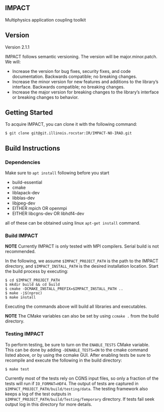 IMPACT
-----

Multiphysics application coupling toolkit

## Version ##
Version 2.1.1

IMPACT follows semantic versioning. The version will be major.minor.patch.
We will:
* Increase the version for bug fixes, security fixes, and code
documentation. Backwards compatible; no breaking changes.
* Increase the minor version for new features and additions to the library’s
interface. Backwards compatible; no breaking changes.
* Increase the major version for breaking changes to the library’s interface or
breaking changes to behavior.

## Getting Started ##
To acquire IMPACT, you can clone it with the following command:
```
$ git clone git@git.illinois.rocstar:IR/IMPACT-NO-IRAD.git
```
## Build Instructions ##
### Dependencies ###
Make sure to `apt install` following before you start

* build-essential
* cmake
* liblapack-dev
* libblas-dev
* libjpeg-dev
* EITHER mpich OR openmpi
* EITHER libcgns-dev OR libhdf4-dev

all of these can be obtained using linux `apt-get install` command.

### Build IMPACT ###
**NOTE** Currently IMPACT is only tested with MPI compilers. Serial build is not recommended.

In the following, we assume `$IMPACT_PROJECT_PATH` is the path to the IMPACT directory, and `$IMPACT_INSTALL_PATH` is the desired installation location.
Start the build process by executing:

```
$ cd $IMPACT_PROJECT_PATH
$ mkdir build && cd build
$ cmake -DCMAKE_INSTALL_PREFIX=$IMPACT_INSTALL_PATH .. 
$ make -j$(nproc)
$ make install
```

Executing the commands above will build all libraries and executables.

**NOTE** The CMake variables can also be set by using `ccmake .` from the build directory.

### Testing IMPACT ###

To perform testing, be sure to turn on the `ENABLE_TESTS` CMake variable. This can be done by adding `-DENABLE_TESTS=ON` to the cmake command listed above, or by using the ccmake GUI. After enabling tests be sure to recompile and execute the following in the build directory:
```
$ make test
```
Currently most of the tests rely on CGNS input files, so only a fraction of the tests will run if `IO_FORMAT=HDF4`. The output of tests are captured in `$IMPACT_PROJECT_PATH/build/testing/data`. The testing framework also keeps a log of the test outputs in `$IMPACT_PROJECT_PATH/build/Testing/Temporary` directory. If tests fail seek output log in this directory for more details.
